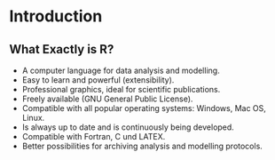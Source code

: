 # Introduction
## What Exactly is R?
* A computer language for data analysis and modelling. 
* Easy to learn and powerful (extensibility).
* Professional graphics, ideal for scientific publications.
* Freely available (GNU General Public License).
* Compatible with all popular operating systems: Windows,
Mac OS, Linux.
* Is always up to date and is continuously being developed.
* Compatible with Fortran, C und LATEX.
* Better possibilities for archiving analysis and modelling
protocols.

